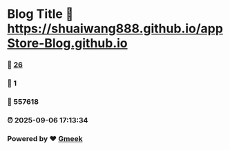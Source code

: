# Blog Title :link: https://shuaiwang888.github.io/appStore-Blog.github.io 
### :page_facing_up: [26](https://shuaiwang888.github.io/appStore-Blog.github.io/tag.html) 
### :speech_balloon: 1 
### :hibiscus: 557618 
### :alarm_clock: 2025-09-06 17:13:34 
### Powered by :heart: [Gmeek](https://github.com/Meekdai/Gmeek)
